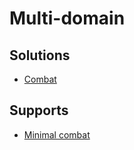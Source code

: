 # Multi-domain

## Solutions

* [Combat](../general-elements/combat.md)

## Supports

* [Minimal combat](./minimal-combat.md)
